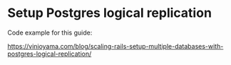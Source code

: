 # Setup Postgres logical replication

Code example for this guide:

https://vinioyama.com/blog/scaling-rails-setup-multiple-databases-with-postgres-logical-replication/
